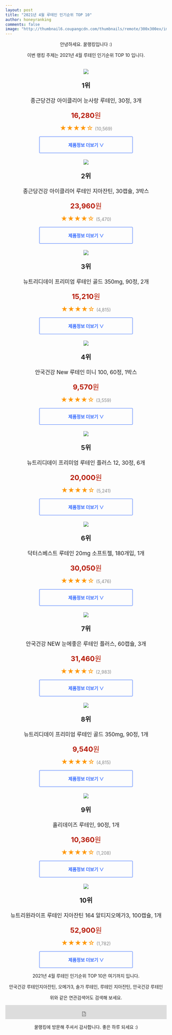 ```yaml
--- 
layout: post 
title: "2021년 4월 루테인 인기순위 TOP 10" 
author: honeyranking 
comments: false 
image: "http://thumbnail6.coupangcdn.com/thumbnails/remote/300x300ex/image/retail/images/126448077958329-8c8837db-2e7e-488e-9677-f6507a963e7e.jpg" 
--- 
```

<p style="text-align: center;">안녕하세요. 꿀랭킹입니다 :)</p> <p style="text-align: center;">이번 랭킹 주제는 2021년 4월 루테인 인기순위 TOP 10 입니다.</p><center><img src="http://thumbnail6.coupangcdn.com/thumbnails/remote/300x300ex/image/retail/images/126448077958329-8c8837db-2e7e-488e-9677-f6507a963e7e.jpg" style="margin-top:20px" /></center> <p style="text-align: center; font-size: 20px"><b>1위</b></p> <p style="text-align: center; font-size: 17px">종근당건강 아이클리어 눈사랑 루테인, 30정, 3개</p> <p style="text-align: center;"><span style="color: #b61800; font-size: 22px;"><b>16,280</b>원</span></p> <p style="text-align: center;"><span style="color: #ff9600; font-size: 20px;">★★★★☆ </span><span style="color: #878787;">(10,569)</span></p> <center><a href="https://coupa.ng/bVAvmJ"> <div style="font-size: 14px; display: inline-block; padding: 15px 90px; color: #346aff; border-radius: 2px; border: 1px solid #346aff; cursor: pointer;"><b>제품정보 더보기 &or;</b></div> </a></center><center><img src="http://thumbnail8.coupangcdn.com/thumbnails/remote/300x300ex/image/retail/images/2020/01/13/15/2/34e53c7f-ec18-4125-9c07-a3e03741d703.jpg" style="margin-top:20px" /></center> <p style="text-align: center; font-size: 20px"><b>2위</b></p> <p style="text-align: center; font-size: 17px">종근당건강 아이클리어 루테인 지아잔틴, 30캡슐, 3박스</p> <p style="text-align: center;"><span style="color: #b61800; font-size: 22px;"><b>23,960</b>원</span></p> <p style="text-align: center;"><span style="color: #ff9600; font-size: 20px;">★★★★☆ </span><span style="color: #878787;">(5,470)</span></p> <center><a href="https://coupa.ng/bVAvmL"> <div style="font-size: 14px; display: inline-block; padding: 15px 90px; color: #346aff; border-radius: 2px; border: 1px solid #346aff; cursor: pointer;"><b>제품정보 더보기 &or;</b></div> </a></center><center><img src="http://thumbnail6.coupangcdn.com/thumbnails/remote/300x300ex/image/retail/images/87987837026826-ad0a0658-be54-4d88-8fda-a3f9c1d49da2.jpg" style="margin-top:20px" /></center> <p style="text-align: center; font-size: 20px"><b>3위</b></p> <p style="text-align: center; font-size: 17px">뉴트리디데이 프리미엄 루테인 골드 350mg, 90정, 2개</p> <p style="text-align: center;"><span style="color: #b61800; font-size: 22px;"><b>15,210</b>원</span></p> <p style="text-align: center;"><span style="color: #ff9600; font-size: 20px;">★★★★☆ </span><span style="color: #878787;">(4,815)</span></p> <center><a href="https://coupa.ng/bVAvmO"> <div style="font-size: 14px; display: inline-block; padding: 15px 90px; color: #346aff; border-radius: 2px; border: 1px solid #346aff; cursor: pointer;"><b>제품정보 더보기 &or;</b></div> </a></center><center><img src="http://thumbnail10.coupangcdn.com/thumbnails/remote/300x300ex/image/product/image/vendoritem/2019/02/19/3034191320/269767c5-0923-45ee-be4c-4e6a1fe0011a.jpg" style="margin-top:20px" /></center> <p style="text-align: center; font-size: 20px"><b>4위</b></p> <p style="text-align: center; font-size: 17px">안국건강 New 루테인 미니 100, 60정, 1박스</p> <p style="text-align: center;"><span style="color: #b61800; font-size: 22px;"><b>9,570</b>원</span></p> <p style="text-align: center;"><span style="color: #ff9600; font-size: 20px;">★★★★☆ </span><span style="color: #878787;">(3,559)</span></p> <center><a href="https://coupa.ng/bVAvmQ"> <div style="font-size: 14px; display: inline-block; padding: 15px 90px; color: #346aff; border-radius: 2px; border: 1px solid #346aff; cursor: pointer;"><b>제품정보 더보기 &or;</b></div> </a></center><center><img src="http://thumbnail10.coupangcdn.com/thumbnails/remote/300x300ex/image/product/image/vendoritem/2019/04/08/4426911301/b9d80b8b-9076-4150-ba09-a659b9ca6570.jpg" style="margin-top:20px" /></center> <p style="text-align: center; font-size: 20px"><b>5위</b></p> <p style="text-align: center; font-size: 17px">뉴트리디데이 프리미엄 루테인 플러스 12, 30정, 6개</p> <p style="text-align: center;"><span style="color: #b61800; font-size: 22px;"><b>20,000</b>원</span></p> <p style="text-align: center;"><span style="color: #ff9600; font-size: 20px;">★★★★☆ </span><span style="color: #878787;">(5,241)</span></p> <center><a href="https://coupa.ng/bVAvmT"> <div style="font-size: 14px; display: inline-block; padding: 15px 90px; color: #346aff; border-radius: 2px; border: 1px solid #346aff; cursor: pointer;"><b>제품정보 더보기 &or;</b></div> </a></center><center><img src="http://thumbnail6.coupangcdn.com/thumbnails/remote/300x300ex/image/vendor_inventory/images/2019/03/20/15/4/c7f7db0b-7c09-4a77-9c04-7898647f85f1.jpg" style="margin-top:20px" /></center> <p style="text-align: center; font-size: 20px"><b>6위</b></p> <p style="text-align: center; font-size: 17px">닥터스베스트 루테인 20mg 소프트젤, 180개입, 1개</p> <p style="text-align: center;"><span style="color: #b61800; font-size: 22px;"><b>30,050</b>원</span></p> <p style="text-align: center;"><span style="color: #ff9600; font-size: 20px;">★★★★☆ </span><span style="color: #878787;">(5,476)</span></p> <center><a href="https://coupa.ng/bVAvmX"> <div style="font-size: 14px; display: inline-block; padding: 15px 90px; color: #346aff; border-radius: 2px; border: 1px solid #346aff; cursor: pointer;"><b>제품정보 더보기 &or;</b></div> </a></center><center><img src="http://thumbnail6.coupangcdn.com/thumbnails/remote/300x300ex/image/retail/images/428041251288565-d1565499-2e1f-4c23-827f-09d010d00a85.jpg" style="margin-top:20px" /></center> <p style="text-align: center; font-size: 20px"><b>7위</b></p> <p style="text-align: center; font-size: 17px">안국건강 NEW 눈에좋은 루테인 플러스, 60캡슐, 3개</p> <p style="text-align: center;"><span style="color: #b61800; font-size: 22px;"><b>31,460</b>원</span></p> <p style="text-align: center;"><span style="color: #ff9600; font-size: 20px;">★★★★☆ </span><span style="color: #878787;">(2,983)</span></p> <center><a href="https://coupa.ng/bVAvmY"> <div style="font-size: 14px; display: inline-block; padding: 15px 90px; color: #346aff; border-radius: 2px; border: 1px solid #346aff; cursor: pointer;"><b>제품정보 더보기 &or;</b></div> </a></center><center><img src="http://thumbnail7.coupangcdn.com/thumbnails/remote/300x300ex/image/retail/images/32903105072646-8359f475-6b74-4286-a958-3e2ba989385d.jpg" style="margin-top:20px" /></center> <p style="text-align: center; font-size: 20px"><b>8위</b></p> <p style="text-align: center; font-size: 17px">뉴트리디데이 프리미엄 루테인 골드 350mg, 90정, 1개</p> <p style="text-align: center;"><span style="color: #b61800; font-size: 22px;"><b>9,540</b>원</span></p> <p style="text-align: center;"><span style="color: #ff9600; font-size: 20px;">★★★★☆ </span><span style="color: #878787;">(4,815)</span></p> <center><a href="https://coupa.ng/bVAvmZ"> <div style="font-size: 14px; display: inline-block; padding: 15px 90px; color: #346aff; border-radius: 2px; border: 1px solid #346aff; cursor: pointer;"><b>제품정보 더보기 &or;</b></div> </a></center><center><img src="http://thumbnail7.coupangcdn.com/thumbnails/remote/300x300ex/image/retail/images/1208096334608924-3d59e203-bd89-4246-82e3-911002218fb4.jpg" style="margin-top:20px" /></center> <p style="text-align: center; font-size: 20px"><b>9위</b></p> <p style="text-align: center; font-size: 17px">홀리데이즈 루테인, 90정, 1개</p> <p style="text-align: center;"><span style="color: #b61800; font-size: 22px;"><b>10,360</b>원</span></p> <p style="text-align: center;"><span style="color: #ff9600; font-size: 20px;">★★★★☆ </span><span style="color: #878787;">(1,208)</span></p> <center><a href="https://coupa.ng/bVAvm2"> <div style="font-size: 14px; display: inline-block; padding: 15px 90px; color: #346aff; border-radius: 2px; border: 1px solid #346aff; cursor: pointer;"><b>제품정보 더보기 &or;</b></div> </a></center><center><img src="http://thumbnail6.coupangcdn.com/thumbnails/remote/300x300ex/image/retail/images/618595244566756-f1303aaa-f496-4750-a302-a59d0fecc32e.png" style="margin-top:20px" /></center> <p style="text-align: center; font-size: 20px"><b>10위</b></p> <p style="text-align: center; font-size: 17px">뉴트리원라이프 루테인 지아잔틴 164 알티지오메가3, 100캡슐, 1개</p> <p style="text-align: center;"><span style="color: #b61800; font-size: 22px;"><b>52,900</b>원</span></p> <p style="text-align: center;"><span style="color: #ff9600; font-size: 20px;">★★★★☆ </span><span style="color: #878787;">(1,782)</span></p> <center><a href="https://coupa.ng/bVAvm4"> <div style="font-size: 14px; display: inline-block; padding: 15px 90px; color: #346aff; border-radius: 2px; border: 1px solid #346aff; cursor: pointer;"><b>제품정보 더보기 &or;</b></div> </a></center> <p style="text-align: center;"> </p> <p style="text-align: center;"> </p> <p style="text-align: center;">2021년 4월 루테인 인기순위 TOP 10은 여기까지 입니다.</p> <p style="text-align: center;">안국건강 루테인지아잔틴, 오메가3, 솔가 루테인, 루테인 지아잔틴, 안국건강 루테인</p> <p style="text-align: center;">위와 같은 연관검색어도 검색해 보세요.</p> <iframe src="https://coupa.ng/bSaIdo" width="100%" height="44" frameborder="0" scrolling="no" referrerpolicy="unsafe-url"></iframe> <p style="text-align: center;">꿀랭킹에 방문해 주셔서 감사합니다. 좋은 하루 되세요 :)</p>
